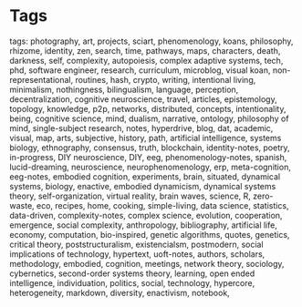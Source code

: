 # Tags 
 
 tags: photography, art, projects, sciart, phenomenology, koans, philosophy, rhizome, identity, zen, search, time, pathways, maps, characters, death, darkness, self, complexity, autopoiesis, complex adaptive systems, tech, phd, software engineer, research, curriculum, microblog, visual koan, non-representational, routines, hash, crypto, writing, intentional living, minimalism, nothingness, bilingualism, language, perception, decentralization, cognitive neuroscience, travel, articles, epistemology, topology, knowledge, p2p, networks, distributed, concepts, intentionality, being, cognitive science, mind, dualism, narrative, ontology, philosophy of mind, single-subject research, notes, hyperdrive, blog, dat, academic, visual, map, arts, subjective, history, path, artificial intelligence, systems biology, ethnography, consensus, truth, blockchain, identity-notes, poetry, in-progress, DIY neuroscience, DIY, eeg, phenomenology-notes, spanish, lucid-dreaming, neuroscience, neurophenomenology, erp, meta-cognition, eeg-notes, embodied cognition, experiments, brain, situated, dynamical systems, biology, enactive, embodied dynamicism, dynamical systems theory, self-organization, virtual reality, brain waves, science, R, zero-waste, eco, recipes, home, cooking, simple-living, data science, statistics, data-driven, complexity-notes, complex science, evolution, cooperation, emergence, social complexity, anthropology, bibliography, artificial life, economy, computation, bio-inspired, genetic algorithms, quotes, genetics, critical theory, poststructuralism, existencialsm, postmodern, social implications of technology, hypertext, uoft-notes, authors, scholars, methodology, embodied, cognition, meetings, network theory, sociology, cybernetics, second-order systems theory, learning, open ended intelligence, individuation, politics, social, technology, hypercore, heterogeneity, markdown, diversity, enactivism, notebook, 